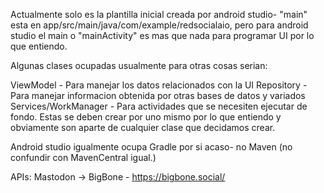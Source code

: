 Actualmente solo es la plantilla inicial creada por android studio- "main" esta en app/src/main/java/com/example/redsocialaio, pero para android studio el main o "mainActivity" es mas que nada para programar UI por lo que entiendo.

Algunas clases ocupadas usualmente para otras cosas serian:

ViewModel - Para manejar los datos relacionados con la UI
Repository - Para manejar informacion obtenida por otras bases de datos y variados
Services/WorkManager - Para actividades que se necesiten ejecutar de fondo.
Estas se deben crear por uno mismo por lo que entiendo y obviamente son aparte de cualquier clase que decidamos crear.

Android studio igualmente ocupa Gradle por si acaso- no Maven (no confundir con MavenCentral igual.)

APIs:
Mastodon -> BigBone - https://bigbone.social/
